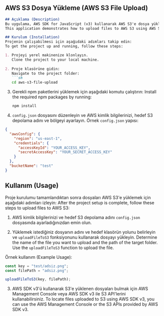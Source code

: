 ## AWS S3 Dosya Yükleme (AWS S3 File Upload)
```markdown
## Açıklama (Description)
Bu uygulama, AWS SDK for JavaScript (v3) kullanarak AWS S3'e dosya yükleme işlemini gösterir.
This application demonstrates how to upload files to AWS S3 using AWS SDK for JavaScript (v3).

## Kurulum (Installation)
Projenin çalışabilmesi için aşağıdaki adımları takip edin:
To get the project up and running, follow these steps:

1. Projeyi yerel makinenize klonlayın.
   Clone the project to your local machine.
   
2. Proje klasörüne gidin:
   Navigate to the project folder:
   ```sh
   cd aws-s3-file-upload
   ```

3. Gerekli npm paketlerini yüklemek için aşağıdaki komutu çalıştırın:
   Install the required npm packages by running:
   ```sh
   npm install
   ```

4. `config.json` dosyasını düzenleyin ve AWS kimlik bilgilerinizi, hedef S3 depolama adını ve bölgeyi ayarlayın. Örnek `config.json` yapısı:

```json
{
  "awsConfig": {
    "region": "us-east-1",
    "credentials": {
      "accessKeyId": "YOUR_ACCESS_KEY",
      "secretAccessKey": "YOUR_SECRET_ACCESS_KEY"
    }
  },
  "bucketName": "test"
}
```

## Kullanım (Usage)
Proje kurulumu tamamlandıktan sonra dosyaları AWS S3'e yüklemek için aşağıdaki adımları izleyin:
After the project setup is complete, follow these steps to upload files to AWS S3:

1. AWS kimlik bilgilerinizi ve hedef S3 depolama adını `config.json` dosyasında ayarladığınızdan emin olun.

2. Yüklemek istediğiniz dosyanın adını ve hedef klasörün yolunu belirleyin ve `uploadFileToS3` fonksiyonunu kullanarak dosyayı yükleyin.
   Determine the name of the file you want to upload and the path of the target folder. Use the `uploadFileToS3` function to upload the file.

Örnek kullanım (Example Usage):
```javascript
const key = "test/adsiz.png";
const filePath = "adsiz.png";

uploadFileToS3(key, filePath);
```

3. AWS SDK v3'ü kullanarak S3'e yüklenen dosyaları bulmak için AWS Management Console veya AWS SDK v3 ile S3 API'lerini kullanabilirsiniz.
   To locate files uploaded to S3 using AWS SDK v3, you can use the AWS Management Console or the S3 APIs provided by AWS SDK v3.

